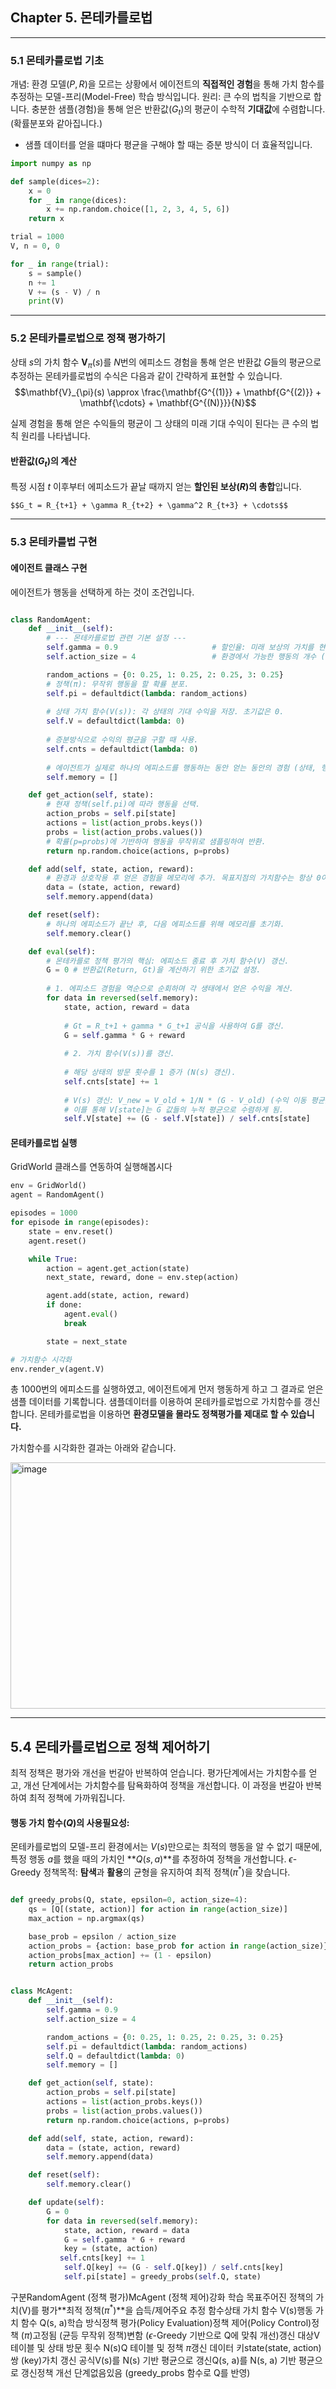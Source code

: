 
## Chapter 5. 몬테카를로법
---
### 5.1 몬테카를로법 기초
개념: 환경 모델($P, R$)을 모르는 상황에서 에이전트의 **직접적인 경험**을 통해 가치 함수를 추정하는 모델-프리(Model-Free) 학습 방식입니다.
원리: 큰 수의 법칙을 기반으로 합니다. 충분한 샘플(경험)을 통해 얻은 반환값($G_t$)의 평균이 수학적 **기대값**에 수렴합니다.(확률분포와 같아집니다.)

* 샘플 데이터를 얻을 떄마다 평균을 구해야 할 때는 증분 방식이 더 효율적입니다.
```python
import numpy as np

def sample(dices=2):
    x = 0
    for _ in range(dices):
        x += np.random.choice([1, 2, 3, 4, 5, 6])
    return x

trial = 1000
V, n = 0, 0

for _ in range(trial):
    s = sample()
    n += 1
    V += (s - V) / n
    print(V)
```
---
### 5.2 몬테카를로법으로 정책 평가하기

상태 $s$의 가치 함수 $\mathbf{V}_{\pi}(s)$를 $N$번의 에피소드 경험을 통해 얻은 반환값 $G$들의 평균으로 추정하는 몬테카를로법의 수식은 다음과 같이 간략하게 표현할 수 있습니다.
    $$\mathbf{V}_{\pi}(s) \approx \frac{\mathbf{G^{(1)}} + \mathbf{G^{(2)}} + \mathbf{\cdots} + \mathbf{G^{(N)}}}{N}$$

실제 경험을 통해 얻은 수익들의 평균이 그 상태의 미래 기대 수익이 된다는 큰 수의 법칙 원리를 나타냅니다.

#### 반환값($G_t$)의 계산
특정 시점 $t$ 이후부터 에피소드가 끝날 때까지 얻는 **할인된 보상($R$)의 총합**입니다.

    $$G_t = R_{t+1} + \gamma R_{t+2} + \gamma^2 R_{t+3} + \cdots$$

---
### 5.3 몬테카를법 구현

#### 에이전트 클래스 구현

에이전트가 행동을 선택하게 하는 것이 조건입니다.

```python

class RandomAgent:
    def __init__(self):
        # --- 몬테카를로법 관련 기본 설정 ---
        self.gamma = 0.9                     # 할인율: 미래 보상의 가치를 현재로 환산하는 비율.
        self.action_size = 4                 # 환경에서 가능한 행동의 개수 (예: 상, 하, 좌, 우).

        random_actions = {0: 0.25, 1: 0.25, 2: 0.25, 3: 0.25} 
        # 정책(π): 무작위 행동을 할 확률 분포.
        self.pi = defaultdict(lambda: random_actions) 
        
        # 상태 가치 함수(V(s)): 각 상태의 기대 수익을 저장. 초기값은 0.
        self.V = defaultdict(lambda: 0)
        
        # 증분방식으로 수익의 평균을 구할 때 사용.
        self.cnts = defaultdict(lambda: 0) 
        
        # 에이전트가 실제로 하나의 에피소드를 행동하는 동안 얻는 동안의 경험 (상태, 행동, 보상)을 저장.
        self.memory = []

    def get_action(self, state):
        # 현재 정책(self.pi)에 따라 행동을 선택.
        action_probs = self.pi[state]
        actions = list(action_probs.keys())
        probs = list(action_probs.values())
        # 확률(p=probs)에 기반하여 행동을 무작위로 샘플링하여 반환.
        return np.random.choice(actions, p=probs)

    def add(self, state, action, reward):
        # 환경과 상호작용 후 얻은 경험을 메모리에 추가. 목표지점의 가치함수는 항상 0이기 때문에 마지막 상태는 저장되지 않는 점을 유의.
        data = (state, action, reward)
        self.memory.append(data)

    def reset(self):
        # 하나의 에피소드가 끝난 후, 다음 에피소드를 위해 메모리를 초기화.
        self.memory.clear()

    def eval(self):
        # 몬테카를로 정책 평가의 핵심: 에피소드 종료 후 가치 함수(V) 갱신.
        G = 0 # 반환값(Return, Gt)을 계산하기 위한 초기값 설정.
        
        # 1. 에피소드 경험을 역순으로 순회하며 각 생태에서 얻은 수익을 계산.
        for data in reversed(self.memory):
            state, action, reward = data
            
            # Gt = R_t+1 + gamma * G_t+1 공식을 사용하여 G를 갱신.
            G = self.gamma * G + reward
            
            # 2. 가치 함수(V(s))를 갱신.
            
            # 해당 상태의 방문 횟수를 1 증가 (N(s) 갱신).
            self.cnts[state] += 1
            
            # V(s) 갱신: V_new = V_old + 1/N * (G - V_old) (수익 이동 평균)
            # 이를 통해 V[state]는 G 값들의 누적 평균으로 수렴하게 됨.
            self.V[state] += (G - self.V[state]) / self.cnts[state]
```
#### 몬테카를로법 실행

GridWorld 클래스를 연동하여 실행해봅시다

```python
env = GridWorld()
agent = RandomAgent()

episodes = 1000
for episode in range(episodes):
    state = env.reset()
    agent.reset()

    while True:
        action = agent.get_action(state)
        next_state, reward, done = env.step(action)

        agent.add(state, action, reward)
        if done:
            agent.eval()
            break

        state = next_state

# 가치함수 시각화
env.render_v(agent.V)
```
총 1000번의 에피소드를 실행하였고, 에이전트에게 먼저 행동하게 하고 그 결과로 얻은 샘플 데이터를 기록합니다.
샘플데이터를 이용하여 몬테카를로법으로 가치함수를 갱신합니다.
몬테카를로법을 이용하면 **환경모델을 몰라도 정책평가를 제대로 할 수 있습니다.**

가치함수를 시각화한 결과는 아래와 같습니다.

<img width="520" height="394" alt="image" src="https://github.com/user-attachments/assets/372c39b2-f953-4db7-9318-c93647aa26be" />

---
## 5.4 몬테카를로법으로 정책 제어하기

최적 정책은 평가와 개선을 번갈아 반복하여 얻습니다. 평가단계에서는 가치함수를 얻고, 개선 단계에서는 가치함수를 탐욕화하여 정책을 개선합니다.
이 과정을 번갈아 반복하여 최적 정책에 가까워집니다.

#### 행동 가치 함수($Q$)의 사용필요성:
몬테카를로법의 모델-프리 환경에서는 $V(s)$만으로는 최적의 행동을 알 수 없기 때문에, 특정 행동 $a$를 했을 때의 가치인 **$Q(s, a)$**를 추정하여 정책을 개선합니다.
 $\epsilon$-Greedy 정책목적: **탐색**과 **활용**의 균형을 유지하여 최적 정책($\pi^*$)을 찾습니다.

```python

def greedy_probs(Q, state, epsilon=0, action_size=4):
    qs = [Q[(state, action)] for action in range(action_size)]
    max_action = np.argmax(qs)

    base_prob = epsilon / action_size
    action_probs = {action: base_prob for action in range(action_size)}  #{0: ε/4, 1: ε/4, 2: ε/4, 3: ε/4}
    action_probs[max_action] += (1 - epsilon)
    return action_probs


class McAgent:
    def __init__(self):
        self.gamma = 0.9
        self.action_size = 4

        random_actions = {0: 0.25, 1: 0.25, 2: 0.25, 3: 0.25}
        self.pi = defaultdict(lambda: random_actions)
        self.Q = defaultdict(lambda: 0)
        self.memory = []

    def get_action(self, state):
        action_probs = self.pi[state]
        actions = list(action_probs.keys())
        probs = list(action_probs.values())
        return np.random.choice(actions, p=probs)

    def add(self, state, action, reward):
        data = (state, action, reward)
        self.memory.append(data)

    def reset(self):
        self.memory.clear()

    def update(self):
        G = 0
        for data in reversed(self.memory):
            state, action, reward = data
            G = self.gamma * G + reward
            key = (state, action)
           self.cnts[key] += 1
            self.Q[key] += (G - self.Q[key]) / self.cnts[key]
            self.pi[state] = greedy_probs(self.Q, state)
```

구분RandomAgent (정책 평가)McAgent (정책 제어)강화 학습 목표주어진 정책의 가치(V)를 평가**최적 정책($\pi^*$)**을 습득/제어주요 추정 함수상태 가치 함수 V(s)행동 가치 함수 Q(s, a)학습 방식정책 평가(Policy Evaluation)정책 제어(Policy Control)정책 ($\pi$)고정됨 (균등 무작위 정책)변함 ($\epsilon$-Greedy 기반으로 Q에 맞춰 개선)갱신 대상V 테이블 및 상태 방문 횟수 N(s)Q 테이블 및 정책 $\pi$갱신 데이터 키state(state, action) 쌍 (key)가치 갱신 공식V(s)를 N(s) 기반 평균으로 갱신Q(s, a)를 N(s, a) 기반 평균으로 갱신정책 개선 단계없음있음 (greedy_probs 함수로 Q를 반영)
